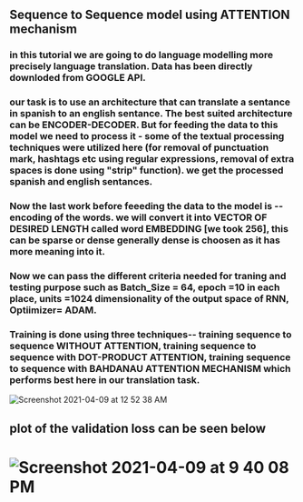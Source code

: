 ## Sequence to Sequence model using ATTENTION mechanism
### in this tutorial we are going to do language modelling more precisely language translation. Data has been directly downloded from GOOGLE API. 
### our task is to use an architecture that can translate a sentance in spanish to an english sentance. The best suited architecture can be ENCODER-DECODER. But for feeding the data to this model we need to process it -  some of the textual processing techniques were utilized here (for removal of punctuation mark, hashtags etc using regular expressions, removal of extra spaces is done using "strip" function). we get the processed spanish and english sentances. 
### Now the last work before feeeding the data to the model is -- encoding of the words. we will convert it into VECTOR OF DESIRED LENGTH called word EMBEDDING [we took 256], this can be sparse or dense generally dense is choosen as it has more meaning into it. 
### Now we can pass the different criteria needed for traning and testing purpose such as Batch_Size = 64, epoch =10 in each place, units =1024 dimensionality of the output space of RNN, Optiimizer= ADAM. 
### Training is done using three techniques--    training sequence to sequence WITHOUT ATTENTION, training sequence to sequence with DOT-PRODUCT ATTENTION, training sequence to sequence with BAHDANAU ATTENTION MECHANISM which performs best here in our translation task.
  ![Screenshot 2021-04-09 at 12 52 38 AM](https://user-images.githubusercontent.com/63514840/114207244-cc24fa00-9979-11eb-9f8e-b7a5dca9bc9c.png)
## plot of the validation loss can be seen below
# ![Screenshot 2021-04-09 at 9 40 08 PM](https://user-images.githubusercontent.com/63514840/114209520-52dad680-997c-11eb-93da-d8309f4a83f2.png)
